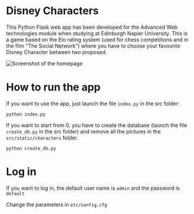 # Disney Characters
This Python Flask web app has been developed for the Advanced Web technologies module when studying at Edinburgh Napier University. This is a game based on the Elo rating system (used for chess competitions and in the film "The Social Network") where you have to choose your favourite Disney Character between two proposed.

![Screenshot of the homepage](http://home.carine-pic.com/Edinburgh/disney_characters.jpg)

# How to run the app


If you want to use the app, just launch the file `index.py` in the src folder:

```
python index.py
```

If you want to start from 0, you have to create the database (launch the file `create_db.py` in the src folder) and remove all the pictures in the `src/static/characters` folder.

```
python create_db.py
```

# Log in

If you want to log in, the default user name is `admin` and the password is `default`

Change the parameters in `etc/config.cfg`
